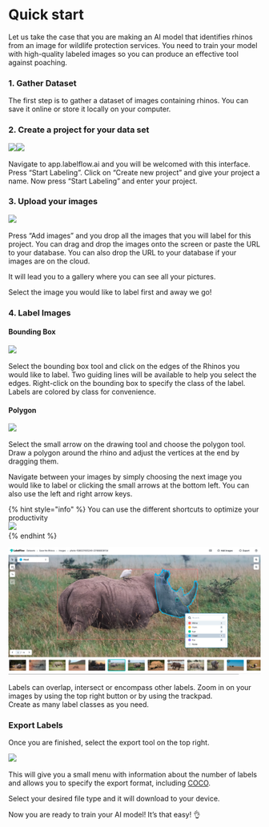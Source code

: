 # Quick start

Let us take the case that you are making an AI model that identifies rhinos from an image for wildlife protection services. You need to train your model with high-quality labeled images so you can produce an effective tool against poaching.

### 1. Gather Dataset

The first step is to gather a dataset of images containing rhinos. You can save it online or store it locally on your computer.

### 2. Create a project for your data set

![](https://lh5.googleusercontent.com/ycOQ9qy_FYNLu4UsB2b3c6d6Al70YtFqlaJUo86gwhZ4HTUqy09olk4mjiL-TQiU62z4slM5H6FnScur0LBNIIRPrIHc_pR2BeZYcrIq6aVHsxemff9hSo2PFHgFPm9090c8GOWJ)![](https://lh6.googleusercontent.com/hc3wdUh4WrUcTGTsx5pf9BBnIRNZ1dgCBRy0xkmKF2cAshOdEFraiFOdRV-_h_obA8S1RPzghxrMYS7lAii1yCSAuMgE-9NSGESFbrky_q_1r0vVK5JWtlPZRABd1QroFXhzpJZc)

Navigate to app.labelflow.ai and you will be welcomed with this interface. Press “Start Labeling”. Click on “Create new project” and give your project a name. Now press “Start Labeling” and enter your project.

### **3. Upload your images**

![](https://lh5.googleusercontent.com/-ta_FrnrUH15PCbE65-8v3oL1eeP3s8dT7bal7umEdDW_KZNBQcmshMXJZnruyoQCO7QcnspxcfopoMzoTgcfKxzL5HOOY-sLlLo2tP1z6ux0r9wWCjlktldM1kfgAKXg3utq7MM)

Press “Add images” and you drop all the images that you will label for this project. You can drag and drop the images onto the screen or paste the URL to your database. You can also drop the URL to your database if your images are on the cloud.

It will lead you to a gallery where you can see all your pictures.  


Select the image you would like to label first and away we go!  


### 4. Label Images

#### Bounding Box

![](https://lh3.googleusercontent.com/oJ07s47ne-dkuIy94_OQUrP3BWHGsfoG44gPtraFSSJVm14tZKJv2i5mtg09BITuJGAGeZ9zh98tMC4Dj6idT7ZZgKT0U9m5nxZJH2QwjWHP1W89IOPH79MyCG1K74lPObd_zw8O)

Select the bounding box tool and click on the edges of the Rhinos you would like to label. Two guiding lines will be available to help you select the edges. Right-click on the bounding box to specify the class of the label. Labels are colored by class for convenience.  


#### Polygon

![](https://lh3.googleusercontent.com/g9-tURADK7BmteeYc4Lw2wLble271Wq8fzq8YWrUnE4L8fANZli0wYehgAYcUNRMchnZDA3yLlTssa1GXlM4EGjGYrU6SuyJNPt6HaHuQaofREUDiMuOMn6mcrAMmCoeVIhfz0gi)

Select the small arrow on the drawing tool and choose the polygon tool. Draw a polygon around the rhino and adjust the vertices at the end by dragging them.



Navigate between your images by simply choosing the next image you would like to label or clicking the small arrows at the bottom left. You can also use the left and right arrow keys.

{% hint style="info" %}
You can use the different shortcuts to optimize your productivity  
![](https://lh4.googleusercontent.com/5FI-3rsR1NK728CPp3GKROppwxoCBUYCDHxaKPOFw49x8IhenFFqMIR7ehZG8vCjXCsHLjcXpDfQcQsYHJLRjjhoGKeVwljmSa4GTCxO6LmDI5MUX6k6xXeWApb0mdW7wxQWjMFK)  
{% endhint %}

![](../.gitbook/assets/screen-shot-2021-08-19-at-1.03.26-pm.png)

Labels can overlap, intersect or encompass other labels. Zoom in on your images by using the top right button or by using the trackpad.  
Create as many label classes as you need.  


### Export Labels

Once you are finished, select the export tool on the top right.

![](https://lh3.googleusercontent.com/3K_EKiUpd9e5fYxeGI078TwYKKu8QkWgj1we1kjTZLYofRfGeP-vQl7nyBdVfivbw_tL6hmFsFdc84MKDjN3s8wT2enHFHUqvZ9U1mdRQarK5qMhH9Bj9y-X_qdS4gJapFcb0zmv)

This will give you a small menu with information about the number of labels and allows you to specify the export format, including [COCO](https://cocodataset.org/#home).

Select your desired file type and it will download to your device.

Now you are ready to train your AI model! It’s that easy! 👌  


